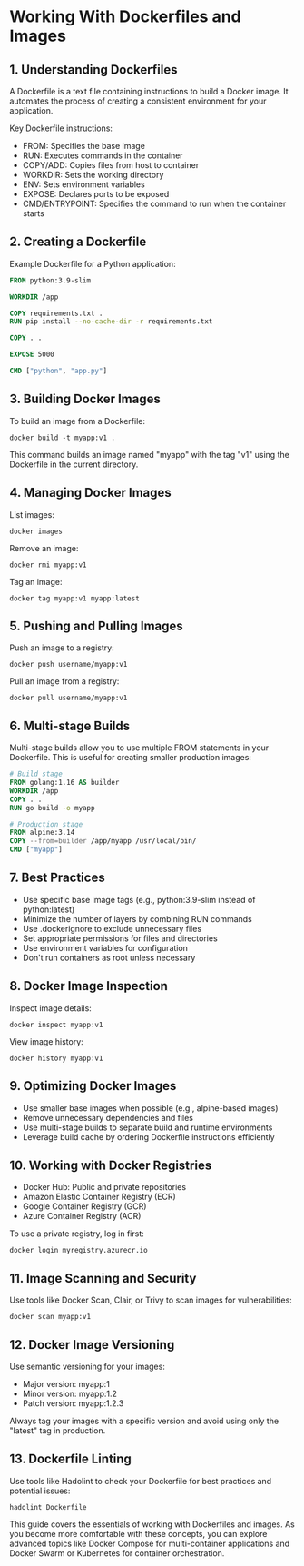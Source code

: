 # Working With Dockerfiles and Images

## 1. Understanding Dockerfiles

A Dockerfile is a text file containing instructions to build a Docker image. It automates the process of creating a consistent environment for your application.

Key Dockerfile instructions:

- FROM: Specifies the base image
- RUN: Executes commands in the container
- COPY/ADD: Copies files from host to container
- WORKDIR: Sets the working directory
- ENV: Sets environment variables
- EXPOSE: Declares ports to be exposed
- CMD/ENTRYPOINT: Specifies the command to run when the container starts

## 2. Creating a Dockerfile

Example Dockerfile for a Python application:

```dockerfile
FROM python:3.9-slim

WORKDIR /app

COPY requirements.txt .
RUN pip install --no-cache-dir -r requirements.txt

COPY . .

EXPOSE 5000

CMD ["python", "app.py"]
```

## 3. Building Docker Images

To build an image from a Dockerfile:

```
docker build -t myapp:v1 .
```

This command builds an image named "myapp" with the tag "v1" using the Dockerfile in the current directory.

## 4. Managing Docker Images

List images:
```
docker images
```

Remove an image:
```
docker rmi myapp:v1
```

Tag an image:
```
docker tag myapp:v1 myapp:latest
```

## 5. Pushing and Pulling Images

Push an image to a registry:
```
docker push username/myapp:v1
```

Pull an image from a registry:
```
docker pull username/myapp:v1
```

## 6. Multi-stage Builds

Multi-stage builds allow you to use multiple FROM statements in your Dockerfile. This is useful for creating smaller production images:

```dockerfile
# Build stage
FROM golang:1.16 AS builder
WORKDIR /app
COPY . .
RUN go build -o myapp

# Production stage
FROM alpine:3.14
COPY --from=builder /app/myapp /usr/local/bin/
CMD ["myapp"]
```

## 7. Best Practices

- Use specific base image tags (e.g., python:3.9-slim instead of python:latest)
- Minimize the number of layers by combining RUN commands
- Use .dockerignore to exclude unnecessary files
- Set appropriate permissions for files and directories
- Use environment variables for configuration
- Don't run containers as root unless necessary

## 8. Docker Image Inspection

Inspect image details:
```
docker inspect myapp:v1
```

View image history:
```
docker history myapp:v1
```

## 9. Optimizing Docker Images

- Use smaller base images when possible (e.g., alpine-based images)
- Remove unnecessary dependencies and files
- Use multi-stage builds to separate build and runtime environments
- Leverage build cache by ordering Dockerfile instructions efficiently

## 10. Working with Docker Registries

- Docker Hub: Public and private repositories
- Amazon Elastic Container Registry (ECR)
- Google Container Registry (GCR)
- Azure Container Registry (ACR)

To use a private registry, log in first:
```
docker login myregistry.azurecr.io
```

##  11. Image Scanning and Security

Use tools like Docker Scan, Clair, or Trivy to scan images for vulnerabilities:

```
docker scan myapp:v1
```

## 12. Docker Image Versioning

Use semantic versioning for your images:
- Major version: myapp:1
- Minor version: myapp:1.2
- Patch version: myapp:1.2.3

Always tag your images with a specific version and avoid using only the "latest" tag in production.

## 13. Dockerfile Linting

Use tools like Hadolint to check your Dockerfile for best practices and potential issues:

```
hadolint Dockerfile
```

This guide covers the essentials of working with Dockerfiles and images. As you become more comfortable with these concepts, you can explore advanced topics like Docker Compose for multi-container applications and Docker Swarm or Kubernetes for container orchestration.

